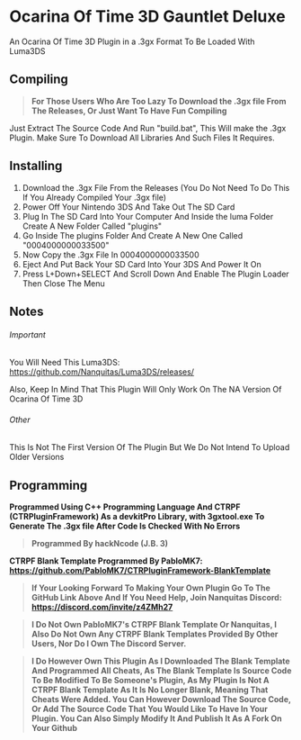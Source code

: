 # Ocarina Of Time 3D Gauntlet Deluxe

An Ocarina Of Time 3D Plugin in a .3gx Format To Be Loaded With Luma3DS

## Compiling

> **For Those Users Who Are Too Lazy To Download the .3gx file From The Releases, Or Just Want To Have Fun Compiling**

Just Extract The Source Code And Run "build.bat", This Will make the .3gx Plugin. Make Sure To Download All Libraries And Such Files It Requires. 

## Installing
1. Download the .3gx File From the Releases (You Do Not Need To Do This If You Already Compiled Your .3gx file)
2. Power Off Your Nintendo 3DS And Take Out The SD Card
3. Plug In The SD Card Into Your Computer And Inside the luma Folder Create A New Folder Called "plugins"
4. Go Inside The plugins Folder And Create A New One Called "0004000000033500"
5. Now Copy the .3gx File In 0004000000033500
6. Eject And Put Back Your SD Card Into Your 3DS And Power It On
7. Press L+Down+SELECT And Scroll Down And Enable The Plugin Loader Then Close The Menu

## Notes

###### Important
You Will Need This Luma3DS: https://github.com/Nanquitas/Luma3DS/releases/

Also, Keep In Mind That This Plugin Will Only Work On The NA Version Of Ocarina Of Time 3D

###### Other

This Is Not The First Version Of The Plugin But We Do Not Intend To Upload Older Versions

## Programming
**Programmed Using C++ Programming Language And CTRPF (CTRPluginFramework) As a devkitPro Library, with 3gxtool.exe To Generate The .3gx file After Code Is Checked With No Errors**

> **Programmed By hackNcode (J.B. 3)**

**CTRPF Blank Template Programmed By PabloMK7: https://github.com/PabloMK7/CTRPluginFramework-BlankTemplate** 

> **If Your Looking Forward To Making Your Own Plugin Go To The GitHub Link Above And If You Need Help, Join Nanquitas Discord: https://discord.com/invite/z4ZMh27**

> **I Do Not Own PabloMK7's CTRPF Blank Template Or Nanquitas, I Also Do Not Own Any CTRPF Blank Templates Provided By Other Users, Nor Do I Own The Discord Server.**

> **I Do However Own This Plugin As I Downloaded The Blank Template And Programmed All Cheats, As The Blank Template Is Source Code To Be Modified To Be Someone's Plugin, As My Plugin Is Not A CTRPF Blank Template As It Is No Longer Blank, Meaning That Cheats Were Added. You Can However Download The Source Code, Or Add The Source Code That You Would Like To Have In Your Plugin. You Can Also Simply Modify It And Publish It As A Fork On Your Github**
